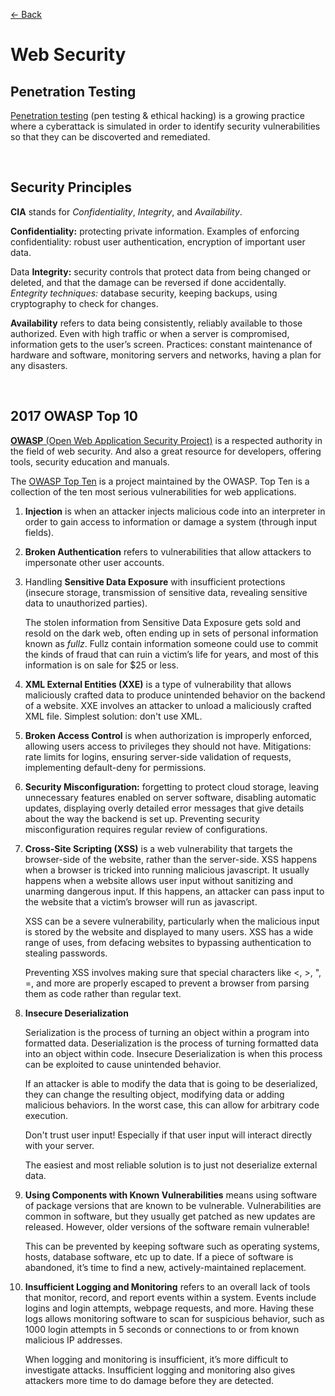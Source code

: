 [&larr; Back](./README.md)

# Web Security

## Penetration Testing

[Penetration testing](https://csrc.nist.gov/glossary/term/penetration_testing) (pen testing & ethical hacking) is a growing practice where a cyberattack is simulated in order to identify security vulnerabilities so that they can be discoverted and remediated.

<br>

## Security Principles

**CIA** stands for _Confidentiality_, _Integrity_, and _Availability_.

**Confidentiality:** protecting private information. Examples of enforcing confidentiality: robust user authentication, encryption of important user data.

Data **Integrity:** security controls that protect data from being changed or deleted, and that the damage can be reversed if done accidentally. _Entegrity techniques:_ database security, keeping backups, using cryptography to check for changes.

**Availability** refers to data being consistently, reliably available to those authorized. Even with high traffic or when a server is compromised, information gets to the user’s screen. Practices: constant maintenance of hardware and software, monitoring servers and networks, having a plan for any disasters.

<br>

## 2017 OWASP Top 10

[**OWASP** (Open Web Application Security Project)](https://owasp.org/) is a respected authority in the field of web security. And also a great resource for developers, offering tools, security education and manuals.

The [OWASP Top Ten](https://owasp.org/www-project-top-ten/) is a project maintained by the OWASP. Top Ten is a collection of the ten most serious vulnerabilities for web applications.

1. **Injection** is when an attacker injects malicious code into an interpreter in order to gain access to information or damage a system (through input fields).

2. **Broken Authentication** refers to vulnerabilities that allow attackers to impersonate other user accounts.

3. Handling **Sensitive Data Exposure** with insufficient protections (insecure storage, transmission of sensitive data, revealing sensitive data to unauthorized parties).

   The stolen information from Sensitive Data Exposure gets sold and resold on the dark web, often ending up in sets of personal information known as _fullz_. Fullz contain information someone could use to commit the kinds of fraud that can ruin a victim’s life for years, and most of this information is on sale for $25 or less.

4. **XML External Entities (XXE)** is a type of vulnerability that allows maliciously crafted data to produce unintended behavior on the backend of a website. XXE involves an attacker to unload a maliciously crafted XML file. Simplest solution: don't use XML.

5. **Broken Access Control** is when authorization is improperly enforced, allowing users access to privileges they should not have. Mitigations: rate limits for logins, ensuring server-side validation of requests, implementing default-deny for permissions.

6. **Security Misconfiguration:** forgetting to protect cloud storage, leaving unnecessary features enabled on server software, disabling automatic updates, displaying overly detailed error messages that give details about the way the backend is set up. Preventing security misconfiguration requires regular review of configurations.

7. **Cross-Site Scripting (XSS)** is a web vulnerability that targets the browser-side of the website, rather than the server-side. XSS happens when a browser is tricked into running malicious javascript. It usually happens when a website allows user input without sanitizing and unarming dangerous input. If this happens, an attacker can pass input to the website that a victim’s browser will run as javascript.

   XSS can be a severe vulnerability, particularly when the malicious input is stored by the website and displayed to many users. XSS has a wide range of uses, from defacing websites to bypassing authentication to stealing passwords.

   Preventing XSS involves making sure that special characters like <, >, ", =, and more are properly escaped to prevent a browser from parsing them as code rather than regular text.

8. **Insecure Deserialization**

   Serialization is the process of turning an object within a program into formatted data. Deserialization is the process of turning formatted data into an object within code. Insecure Deserialization is when this process can be exploited to cause unintended behavior.

   If an attacker is able to modify the data that is going to be deserialized, they can change the resulting object, modifying data or adding malicious behaviors. In the worst case, this can allow for arbitrary code execution.

   Don't trust user input! Especially if that user input will interact directly with your server.

   The easiest and most reliable solution is to just not deserialize external data.

9. **Using Components with Known Vulnerabilities** means using software of package versions that are known to be vulnerable. Vulnerabilities are common in software, but they usually get patched as new updates are released. However, older versions of the software remain vulnerable!

   This can be prevented by keeping software such as operating systems, hosts, database software, etc up to date. If a piece of software is abandoned, it’s time to find a new, actively-maintained replacement.

10. **Insufficient Logging and Monitoring** refers to an overall lack of tools that monitor, record, and report events within a system. Events include logins and login attempts, webpage requests, and more. Having these logs allows monitoring software to scan for suspicious behavior, such as 1000 login attempts in 5 seconds or connections to or from known malicious IP addresses.

    When logging and monitoring is insufficient, it’s more difficult to investigate attacks. Insufficient logging and monitoring also gives attackers more time to do damage before they are detected.
